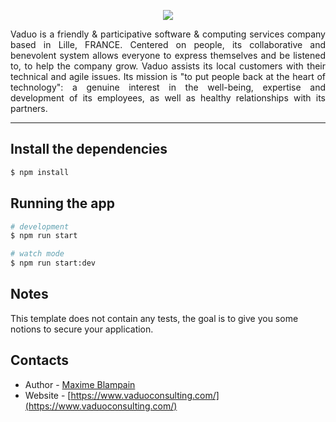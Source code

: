 <p align="center">
    <a href="https://vaduoconsulting.com">
        <img src="https://www.vaduoconsulting.com/wp-content/uploads/2019/02/vaduo-logo-only.svg" />
    </a>
</p>

<p align="justify">
Vaduo is a friendly & participative software & computing services company based in Lille, FRANCE.  Centered on people, its collaborative and benevolent system allows everyone to express themselves and be listened to, to help the company grow. 
Vaduo assists its local customers with their technical and agile issues. 
Its mission is "to put people back at the heart of technology": a genuine interest in the well-being, expertise and development of its employees, as well as healthy relationships with its partners.
</p>

<hr>

## Install the dependencies

```bash
$ npm install
```

## Running the app

```bash
# development
$ npm run start

# watch mode
$ npm run start:dev
```

## Notes
This template does not contain any tests, the goal is to give you some notions to secure your application.

## Contacts

- Author - [Maxime Blampain](https://github.com/mblampain)
- Website - [https://www.vaduoconsulting.com/](https://www.vaduoconsulting.com/)
